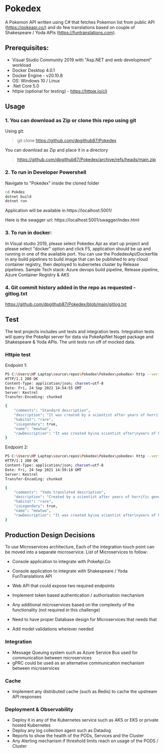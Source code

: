 # Pokedex
A Pokemon API written using C# that fetches Pokemon list from public API (https://pokeapi.co/) and do few translations based on couple of Shakespeare / Yoda APIs (https://funtranslations.com).

## Prerequisites:
- Visual Studio Community 2019 with "Asp.NET and web development" workload
- Docker Desktop 4.0.1
- Docker Engine - v20.10.8
- OS: Windows 10 / Linux
- .Net Core 5.0
- httpie (optional for testing) - https://httpie.io/cli

## Usage
### 1. You can download as Zip or clone this repo using git

Using git: 
> git clone https://github.com/dpgithub87/Pokedex

You can download as Zip and place it in a directory
>https://github.com/dpgithub87/Pokedex/archive/refs/heads/main.zip

### 2. To run in Developer Powershell
Navigate to "Pokedex" inside the cloned folder
```sh
cd Pokdex
dotnet build
dotnet run

```
Application will be available in https://localhost:5001/

Here is the swagger url: https://localhost:5001/swagger/index.html

### 3. To run in docker:
In Visual studio 2019, please select Pokedex.Api as start up project and please select "docker" option and click F5, application should be up and running in one of the available port.
You can use the PodedexApi/Dockerfile in any build pipelines to build image that can be published to any cloud container registry, then deployed to kubernetes cluster by Release pipelines.
Sample Tech stack: Azure devops build pipeline, Release pipeline, Azure Container Registry & AKS

### 4. Git commit history added in the repo as requested - gitlog.txt
https://github.com/dpgithub87/Pokedex/blob/main/gitlog.txt

## Test
The test projects includes unit tests and integration tests. Integration tests will query the PokeApi server for data via PokeApiNet Nuget package and Shakespeare & Yoda APIs.
The unit tests run off of mocked data.

### Httpie test
Endpoint 1:
```sh
PS C:\Users\HP Laptop\source\repos\Pokedex\Pokedex\pokedex> http --verify=no https://localhost:5001/pokemon/mewtwo
HTTP/1.1 200 OK
Content-Type: application/json; charset=utf-8
Date: Fri, 24 Sep 2021 14:54:55 GMT
Server: Kestrel
Transfer-Encoding: chunked

{
    "comments": "Standard description",
    "description": "It was created by a scientist after years of horrific gene splicing and DNA engineering experiments.",
    "habitat": "rare",
    "isLegendary": true,
    "name": "mewtwo",
    "rawDescription": "It was created by\na scientist after\nyears of horrific\fgene splicing and\nDNA engineering\nexperiments."
}
```
Endpoint 2:
```sh
PS C:\Users\HP Laptop\source\repos\Pokedex\Pokedex\pokedex> http --verify=no https://localhost:5001/pokemon/translated/mewtwo
HTTP/1.1 200 OK
Content-Type: application/json; charset=utf-8
Date: Fri, 24 Sep 2021 14:59:18 GMT
Server: Kestrel
Transfer-Encoding: chunked

{
    "comments": "Yoda translated description",
    "description": "Created by a scientist after years of horrific gene splicing and dna engineering experiments,  it was.",
    "habitat": "rare",
    "isLegendary": true,
    "name": "mewtwo",
    "rawDescription": "It was created by\na scientist after\nyears of horrific\fgene splicing and\nDNA engineering\nexperiments."
}
```

## Production Design Decisions
To use Microservices architecture, Each of the integration touch point can be moved into a separate microservice. List of Microservices to follow:
- Console application to integrate with PokeApi.Co
- Console application to integrate with Shakespeare / Yoda FunTranslations API
- Web API that could expose two required endpoints
- Implement token based authentication / authorisation mechanism

- Any additional microservices based on the complexity of the functionality (not required in this challenge)
- Need to have proper Database design for Microservices that needs that
- Add model validations wherever needed


### Integration 
- Message Queuing system such as Azure Service Bus used for communication between microservices
- gPRC could be used as an alternative communication mechanism between microservices

### Cache
- Implement any distributed cache (such as Redis) to cache the upstream API responses
### Deployment & Observability
- Deploy it in any of the Kubernetes service such as AKS or EKS or private hosted Kubernetes
- Deploy any log collection agent such as Datadog
- Reports to show the health of the PODs, Services and the Cluster
- Any Alerting mechanism if threshold limits reach on usage of the PODS / Cluster



